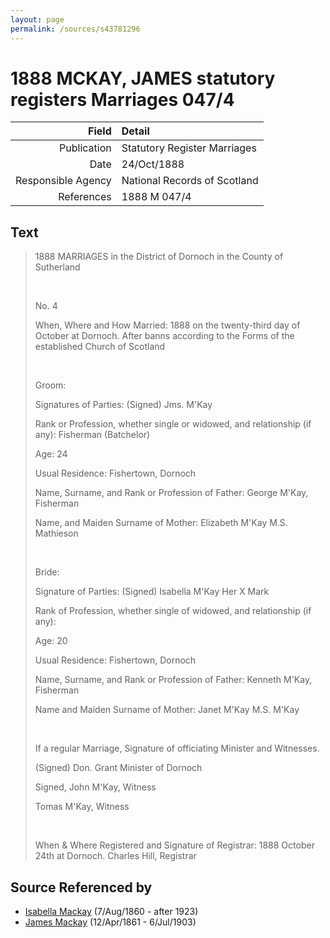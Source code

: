```yaml
---
layout: page
permalink: /sources/s43781296
---
```


# 1888 MCKAY, JAMES statutory registers Marriages 047/4

Field | Detail
---:|:---
Publication | Statutory Register Marriages
Date | 24/Oct/1888
Responsible Agency | National Records of Scotland
References | 1888 M 047/4

## Text

> 1888 MARRIAGES in the District of Dornoch in the County of Sutherland
>
> <br/>
>
> No. 4
>
> When, Where and How Married: 1888 on the twenty-third day of October at Dornoch. After banns according to the Forms of the established Church of Scotland
>
> <br/>
>
> Groom:
>
> Signatures of Parties: (Signed) Jms. M'Kay 
>
> Rank or Profession, whether single or widowed, and relationship (if any): Fisherman (Batchelor)
>
> Age: 24
>
> Usual Residence: Fishertown, Dornoch
>
> Name, Surname, and Rank or Profession of Father: George M'Kay, Fisherman
>
> Name, and Maiden Surname of Mother: Elizabeth M'Kay M.S. Mathieson
>
> <br/>
>
> Bride:
>
> Signature of Parties: (Signed) Isabella M'Kay Her X Mark
>
> Rank of Profession, whether single of widowed, and relationship (if any): 
>
> Age: 20
>
> Usual Residence: Fishertown, Dornoch
>
> Name, Surname, and Rank or Profession of Father: Kenneth M'Kay, Fisherman
>
> Name and Maiden Surname of Mother: Janet M'Kay M.S. M'Kay
>
> <br/>
>
> If a regular Marriage, Signature of officiating Minister and Witnesses.
>
> (Signed) Don. Grant Minister of Dornoch
>
> Signed, John M'Kay, Witness
>
> Tomas M'Kay, Witness
>
> <br/>
>
> When & Where Registered and Signature of Registrar: 1888 October 24th at Dornoch. Charles Hill, Registrar
>

## Source Referenced by

* [Isabella Mackay](../people/@32797554@-isabella-mackay-b1860-8-7-d1923.md) (7/Aug/1860 - after 1923)
* [James Mackay](../people/@60572122@-james-mackay-b1861-4-12-d1903-7-6.md) (12/Apr/1861 - 6/Jul/1903)
